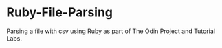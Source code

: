 # Ruby-File-Parsing

Parsing a file with csv using Ruby as part of The Odin Project and Tutorial Labs.

